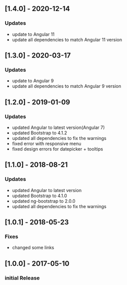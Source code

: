 ## [1.4.0] - 2020-12-14
### Updates
- update to Angular 11
- update all dependencies to match Angular 11 version

## [1.3.0] - 2020-03-17
### Updates
- update to Angular 9
- update all dependencies to match Angular 9 version

## [1.2.0] - 2019-01-09
### Updates
- updated Angular to latest version(Angular 7)
- updated Bootstrap to 4.1.2
- updated all dependencies to fix the warnings
- fixed error with responsive menu
- fixed design errors for datepicker + tooltips


## [1.1.0] - 2018-08-21
### Updates
- updated Angular to latest version
- updated Bootstrap to 4.1.0
- updated ng-bootstrap to 2.0.0
- updated all dependencies to fix the warnings

## [1.0.1] - 2018-05-23
### Fixes
- changed some links

## [1.0.0] - 2017-05-10
### initial Release
